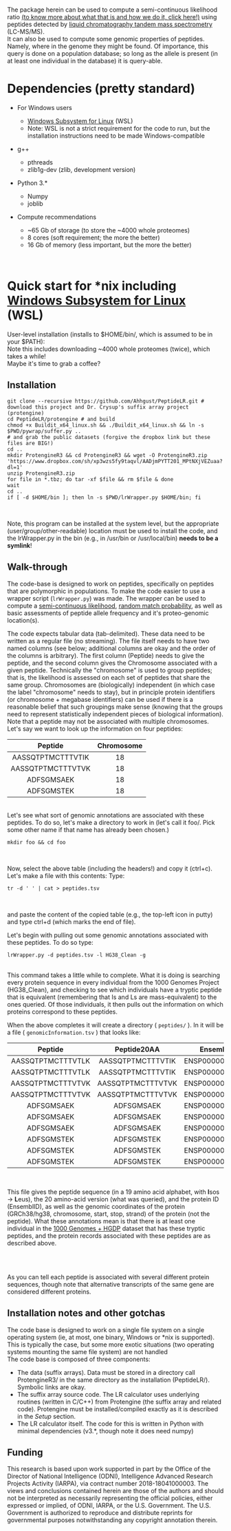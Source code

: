 #

The package herein can be used to compute a semi-continuous likelihood ratio [(to know more about what that is and how we do it, click here!)](about.md) using peptides detected by [liquid chromatography tandem mass spectrometry](https://en.wikipedia.org/wiki/Liquid_chromatography%E2%80%93mass_spectrometry) (LC-MS/MS). \
It can also be used to compute some genomic properties of peptides. Namely, where in the genome they might be found. Of importance, this query is done on a population database; so long as the allele is present (in at least one individual in the database) it is query-able. 

# Dependencies (pretty standard)
* For Windows users
  * [Windows Subsystem for Linux](https://docs.microsoft.com/en-us/windows/wsl/about) (WSL)
  * Note: WSL is not a strict requirement for the code to run, but the installation instructions need to be made Windows-compatible 
* g++
  * pthreads 
  * zlib1g-dev (zlib, development version)
* Python 3.*
  * Numpy
  * joblib

* Compute recommendations
  * ~65 Gb of storage (to store the ~4000 whole proteomes)
  * 8 cores (soft requirement; the more the better)
  * 16 Gb of memory (less important, but the more the better)

<br>

# Quick start for *nix including [Windows Subsystem for Linux](https://docs.microsoft.com/en-us/windows/wsl/about) (WSL)
User-level installation (installs to $HOME/bin/, which is assumed to be in your $PATH): \
Note this includes downloading ~4000 whole proteomes (twice), which takes a while!\
Maybe it's time to grab a coffee?
<br>

## Installation
```
git clone --recursive https://github.com/Ahhgust/PeptideLR.git # download this project and Dr. Crysup's suffix array project (protengine)
cd PeptideLR/protengine # and build
chmod +x Buildit_x64_linux.sh && ./Buildit_x64_linux.sh && ln -s $PWD/pywrap/suffer.py ..
# and grab the public datasets (forgive the dropbox link but these files are BIG!)
cd ..
mkdir ProtengineR3 && cd ProtengineR3 && wget -O ProtengineR3.zip 'https://www.dropbox.com/sh/xp3wzs5fy9taqvl/AADjmPYTT201_MPtNXjVEZuaa?dl=1'
unzip ProtengineR3.zip
for file in *.tbz; do tar -xf $file && rm $file & done
wait
cd ..
if [ -d $HOME/bin ]; then ln -s $PWD/lrWrapper.py $HOME/bin; fi
```
<br>

Note, this program can be installed at the system level, but the appropriate (user/group/other-readable) location must be used to install the code, and the lrWrapper.py in the bin (e.g., in /usr/bin or /usr/local/bin) **needs to be a symlink**!

## Walk-through
The code-base is designed to work on peptides, specifically on peptides that are polymorphic in populations. To make the code easier to use a wrapper script (`lrWrapper.py`) was made. The wrapper can be used to compute a [semi-continuous likelihood](about.md), [random match probability](https://doi.org/10.1016/j.fsigen.2020.102295), as well as basic assessments of peptide allele frequency and it's proteo-genomic location(s).

The code expects tabular data (tab-delimited). These data need to be written as a regular file (no streaming). The file itself needs to have two named columns (see below; additional columns are okay and the order of the columns is arbitrary). The first column (Peptide) needs to give the peptide, and the second column gives the Chromosome associated with a given peptide. Technically the "chromosome" is used to group peptides; that is, the likelihood is assessed on each set of peptides that share the same group. Chromosomes are (biologically) independent (in which case the label "chromosome" needs to stay), but in principle protein identifiers (or chromosome + megabase identifiers) can be used if there is a reasonable belief that such groupings make sense (knowing that the groups need to represent statistically independent pieces of biological information). Note that a peptide may not be associated with multiple chromosomes. Let's say we want to look up the information on four peptides:
<br>

| Peptide | Chromosome |
| :---------: | :--------: |
| AASSQTPTMCTTTVTIK  | 18 |
| AASSQTPTMCTTTVTVK  | 18 |
| ADFSGMSAEK         | 18 |
| ADFSGMSTEK         | 18 |

<br>
Let's see what sort of genomic annotations are associated with these peptides. To do so, let's make a directory to work in (let's call it foo/. Pick some other name if that name has already been chosen.)
<br>

`mkdir foo && cd foo`

<br>

Now, select the above table (including the headers!) and copy it (ctrl+c). Let's make a file with this contents: Type:
<br>

`tr -d ' ' | cat > peptides.tsv`

<br>

and paste the content of the copied table (e.g., the top-left icon in putty) and type ctrl+d (which marks the end of file).

Let's begin with pulling out some genomic annotations associated with these peptides. To do so type:
<br>

`lrWrapper.py -d peptides.tsv -l HG38_Clean -g`

<br>
This command takes a little while to complete. What it is doing is searching every protein sequence in every individual from the 1000 Genomes Project (HG38_Clean), and checking to see which individuals have a tryptic peptide that is equivalent (remembering that Is and Ls are mass-equivalent) to the ones queried. Of those individuals, it then pulls out the information on which proteins correspond to these peptides.

<br>

When the above completes it will create a directory ( `peptides/` ). In it will be a file ( `genomicInformation.tsv` ) that looks like:

| Peptide            | Peptide20AA          |   EnsemblID       | Chromosome  |   Start   |  Stop      |  Strand |
| :----------------: | :------------------: |   :-------------: | :---------: | :-------: | :--------: | :-----: |
| AASSQTPTMCTTTVTLK  |AASSQTPTMCTTTVTIK     |   ENSP00000257197 | chr18       | 31130802  |  31162594  |      -  |
| AASSQTPTMCTTTVTLK  |AASSQTPTMCTTTVTIK     |   ENSP00000257198 | chr18       | 31130513  |  31162594  |      -  |
| AASSQTPTMCTTTVTVK  |AASSQTPTMCTTTVTVK     |   ENSP00000257197 | chr18       | 31130802  |  31162594  |      -  |
| AASSQTPTMCTTTVTVK  |AASSQTPTMCTTTVTVK     |   ENSP00000257198 | chr18       | 31130513  |  31162594  |      -  |
| ADFSGMSAEK         |ADFSGMSAEK            |   ENSP00000331368 | chr18       | 63978308  |  63987278  |      +  |
| ADFSGMSAEK         |ADFSGMSAEK            |   ENSP00000438328 | chr18       | 63983700  |  63987278  |      +  |
| ADFSGMSAEK         |ADFSGMSAEK            |   ENSP00000381072 | chr18       | 63978308  |  63987278  |      +  |
| ADFSGMSTEK         |ADFSGMSTEK            |   ENSP00000331368 | chr18       | 63978308  |  63987278  |      +  |
| ADFSGMSTEK         |ADFSGMSTEK            |   ENSP00000438328 | chr18       | 63983700  |  63987278  |      +  |
| ADFSGMSTEK         |ADFSGMSTEK            |   ENSP00000381072 | chr18       | 63978308  |  63987278  |      +  |

<br>

This file gives the peptide sequence (in a 19 amino acid alphabet, with **I**sos -> **L**eus), the 20 amino-acid version (what was queried), and the protein ID (EnsemblID), as well as the genomic coordinates of the protein (GRCh38/hg38, chromosome, start, stop, strand) of the protein (not the peptide). What these annotations mean is that there is at least one individual in the [1000 Genomes + HGDP](https://gnomad.broadinstitute.org/downloads#v3-hgdp-1kg) dataset that has these tryptic peptides, and the protein records associated with these peptides are as described above.

<br><br>

As you can tell each peptide is associated with several different protein sequences, though note that alternative transcripts of the same gene are considered different proteins.



## Installation notes and other gotchas
The code base is designed to work on a single file system on a single operating system (ie, at most, one binary, Windows or *nix is supported). This is typically the case, but some more exotic situations (two operating systems mounting the same file system) are not handled<br>
The code base is composed of three components:
* The data (suffix arrays). Data must be stored in a directory call ProtengineR3/ in the same directory as the installation (PeptideLR/). Symbolic links are okay.
* The suffix array source code. The LR calculator uses underlying routines (written in C/C++) from Protengine (the suffix array and related code). Protengine must be installed/compiled exactly as it is described in the *Setup* section.
* The LR calculator itself. The code for this is written in Python with minimal dependencies (v3.*, though note it does need numpy)
## Funding

This research is based upon work supported in part by the Office of the Director of National Intelligence (ODNI), Intelligence Advanced Research Projects Activity (IARPA), via contract number 2018-18041000003. The views and conclusions contained herein are those of the authors and should not be interpreted as necessarily representing the official policies, either expressed or implied, of ODNI, IARPA, or the U.S. Government. The U.S. Government is authorized to reproduce and distribute reprints for governmental purposes notwithstanding any copyright annotation therein.

